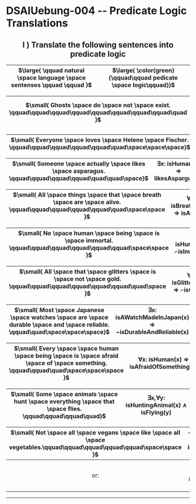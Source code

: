 <!-- ============================================================================================================ -->
<!--                         made by               Jan Ritt       -       https://github.com/IxI-Enki             -->
<!-- ============================================================================================================ -->

<div style="page-break-before: always;">

# DSAIUebung-004  --  Predicate Logic Translations

## <div align="center"> Ⅰ ) Translate the following sentences into predicate logic
| $\large{ \qquad natural \space language \space sentenses \qquad \qquad }$ | $\large{ \color{green}{\qquad\qquad pedicate \space logic\qquad}}$ |  
 |:-: |:-:|
 </div>

<div align="left">   
  
  <!--
  > ###### <p align="left">1.</p>
  -->
  | $\small{ Ghosts \space do \space not \space exist. \qquad\qquad\qquad\qquad\qquad\qquad\qquad\qquad\quad }$ | ∀x: isGhost(x) ⇒ ⌐exists(x) |
  |:--------------------:|:---------------------------:|
  <!--
  > ###### <p align="left">2.</p>   
  -->
  | $\small{ Everyone  \space  loves  \space  Helene  \space  Fischer. \qquad\qquad\qquad\qquad\qquad\quad\space\space\space}$ | ∀x: isHuman(x) ⇒ lovesHeleneFischer(x) |
  |:--------------------------------:|:----------------------------------------:|
  <!-- 
  > ###### <p align="left">3.</p>   
  -->
  | $\small{ Someone  \space  actually  \space  likes  \space  asparagus. \qquad\qquad\qquad\qquad\quad\quad\space}$ | ∃x: isHuman(x) ⇒ likesAspargus(x) |
  |:-----------------------------------:|:-----------------------------------:|
  <!-- 
  > ###### <p align="left">4.</p>   
  -->
  | $\small{ All  \space  things  \space  that  \space breath \space  are \space  alive. \qquad\qquad\qquad\qquad\qquad\quad\space\space }$ | ∀x: isBreathing(x) ⇒ isAlive(x) |
  |:-----------------------------------:|:---------------------------------:|
  <!--
  > ###### <p align="left">5.</p>   
   -->
  | $\small{ No \space  human \space  being \space  is  \space immortal. \qquad\qquad\qquad\qquad\qquad\qquad\space\space }$ | ∀x: isHuman(x) ⇒ ⌐isImmortal(x) |
  |:-----------------------------:|:---------------------------------:|
  <!--
  > ###### <p align="left">6.</p>   
  -->
  | $\small{ All \space  that  \space glitters \space  is  \space not  \space gold. \qquad\qquad\qquad\qquad\qquad\qquad\quad\space }$ | ∀x: isGlittering(x) ⇒ ⌐isGold(x) |
  |:--------------------------------:|:----------------------------------:|
  <!--
  > ###### <p align="left">7.</p>   
  -->
  | $\small{ Most  \space Japanese  \space watches  \space are \space  durable \space  and  \space reliable. \qquad\quad\space\space\space}$ | ∃x: isAWatchMadeInJapan(x) ⇒ ¬isDurableAndReliable(x) |
  |:-------------------------------------------------:|:-----------------------------------------:|
  <!--
  > ###### <p align="left">8.</p>   
  -->
  | $\small{ Every  \space  \space human  \space being  \space is  \space afraid  \space of \space  something. \qquad\qquad\quad\space\space\space }$ | ∀x: isHuman(x) ⇒ isAfraidOfSomething(x) |
  |:-------------------------------------------:|:-----------------------------------------:|
  <!--
  > ###### <p align="left">9.</p>   
  -->
  | $\small{ Some \space  animals \space  hunt \space  everything  \space that \space  flies. \qquad\qquad\qquad\quad}$ | ∃x,∀y: isHuntingAnimal(x) ∧ isFlying(y) |
  |:------------------------------------------:|:-----------------------------------------:|
  <!--
  > ###### <p align="left">10.</p>   
  -->
  | $\small{ Not \space  all \space  vegans \space  like  \space all  \space vegetables.\qquad\qquad\qquad\qquad\qquad\space\space }$ | ¬∀x: isVegan(x) ⇒ ¬∀y: isAVegetable(y) ∧ likes(x,y) |
  |:-------------------------------------:|:------------------------------------------------------:|
  |                                   or: | ∀x: isVegan(x) ⇒ ∃y: isAVegetable(y) ∧ ¬likes(x,y)  |
  
  </div>
</div>

---

<!-- ============================================================================================================ -->
<!--                         made by               Jan Ritt       -       https://github.com/IxI-Enki             -->
<!-- ============================================================================================================ -->

<!-- fast access to my formating "helper-code" ( 💭 → ✎insert here ): 

// USE THIS TO ENSURE PAGE-BREAKS
<div style="page-break-before: always;">
💭
</div>

// USE THIS TO ALIGN CONTENT
<p align="left"> 💭 </p>
<div align="center"> 💭 </p>

// USE THIS CENTERED TABLE
<div align="center">
  |   |   |   |  
  |:-:|:-:|:-:|  
  |   |   |   |  
</div>

// USE THESE CHARACTERS FOR BEAUTIFUL NOTATIONS
  ✕ ✖ ⅹ ×  ∓ ∗   ∞   ∧ ⋀ ∨ ⋁   ¬   ≡ 
  ⟹   ⇐ ⇒ ⇔   ← → ↔   ⇽ ⇾ ⇿   ⇠ ⇢   ⇦ ⇨
  ∀  ∃ ∄   ∈ ∋  ∊ ∍
  Ⅰ Ⅱ Ⅲ Ⅳ Ⅴ Ⅵ Ⅶ Ⅷ Ⅸ Ⅹ Ⅺ Ⅻ 
  𝐴 𝐵 𝑃 𝑄
  ∘ ∙ • …   ✓ ✔  ✗ ✘  
  ⚐ ⚡
-->
